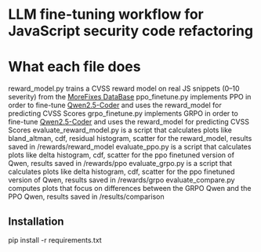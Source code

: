 # LLM fine-tuning workflow for JavaScript security code refactoring

# What each file does

reward_model.py trains a CVSS reward model on real JS snippets (0–10 severity) from the [MoreFixes DataBase](https://github.com/JafarAkhondali/morefixes?tab=readme-ov-file)
ppo_finetune.py implements PPO in order to fine-tune [Qwen2.5-Coder](https://huggingface.co/Qwen/Qwen2.5-Coder-0.5B) and uses the reward_model for predicting CVSS Scores
grpo_finetune.py implements GRPO  in order to fine-tune [Qwen2.5-Coder](https://huggingface.co/Qwen/Qwen2.5-Coder-0.5B) and uses the reward_model for predicting CVSS Scores
evaluate_reward_model.py is a script that calculates plots like bland_altman, cdf, residual histogram, scatter for the reward_model, results saved in /rewards/reward_model
evaluate_ppo.py is a script that calculates plots like delta histogram, cdf, scatter for the ppo finetuned version of Qwen, results saved in /rewards/ppo
evaluate_grpo.py is a script that calculates plots like delta histogram, cdf, scatter for the ppo finetuned version of Qwen, results saved in /rewards/grpo
evaluate_compare.py computes plots that focus on differences between the GRPO Qwen and the PPO Qwen, results saved in /results/comparison

##  Installation

pip install -r requirements.txt
